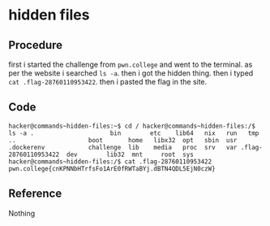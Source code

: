 # hidden files

## Procedure
first i started the challenge from `pwn.college` and went to the terminal.
as per the website i searched `ls -a`. then i got the hidden thing.
then i typed ` cat .flag-28760110953422`.
then i pasted the flag in the site.

## Code
`hacker@commands~hidden-files:~$ cd /
hacker@commands~hidden-files:/$ ls -a
.                     bin        etc    lib64   nix   run   tmp
..                    boot       home   libx32  opt   sbin  usr
.dockerenv            challenge  lib    media   proc  srv   var
.flag-28760110953422  dev        lib32  mnt     root  sys
hacker@commands~hidden-files:/$ cat .flag-28760110953422
pwn.college{cnKPNNbHTrfsFo1ArE0fRWTaBYj.dBTN4QDL5EjN0czW}`

## Reference
Nothing
